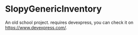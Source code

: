 SlopyGenericInventory
=====================

An old school project. requires devexpress, you can check it on  https://www.devexpress.com/.
